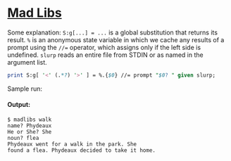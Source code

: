 [1]: http://rosettacode.org/wiki/Mad_Libs

# [Mad Libs][1]

Some explanation: `S:g[...] = ...` is a global substitution that returns its result. `%` is an anonymous state variable in which we cache any results of a prompt using the `//=` operator, which assigns only if the left side is undefined. `slurp` reads an entire file from STDIN or as named in the argument list.

```perl
print S:g[ '<' (.*?) '>' ] = %.{$0} //= prompt "$0? " given slurp;
```


Sample run:


#### Output:
```
$ madlibs walk
name? Phydeaux
He or She? She
noun? flea
Phydeaux went for a walk in the park. She
found a flea. Phydeaux decided to take it home.
```